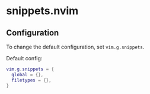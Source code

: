 # snippets.nvim

## Configuration
To change the default configuration, set `vim.g.snippets`.

Default config:
```lua
vim.g.snippets = {
  global = {},
  filetypes = {},
}
```
